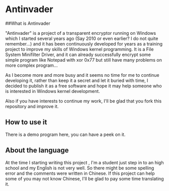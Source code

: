 Antinvader
==========

##What is Antinvader

"Antinvader" is a project of a transparent encryptor running on Windows which I started several years ago (Say 2010 or even earlier? I do not quite remember...) and it has been continuously developed for years as a training project to improve my skills of Windows kernel programming. It is a File System Minifilter Driver, and it can already successfully encrypt some simple program like Notepad with xor 0x77 but still have many problems on more complex program...

As I become more and more busy and it seems no time for me to continue developing it, rather than keep it a secret and let it buried with time, I decided to publish it as a free software and hope it may help someone who is interested in Windows kernel development.

Also if you have interests to continue my work, I'll be glad that you fork this repository and improve it.

## How to use it

There is a demo program here, you can have a peek on it.

## About the language

At the time I starting writing this project , I'm a student just step in to an high school and my English is not very well. So there might be some spelling error and the comments were written in Chinese. If this project can help some of you may not know Chinese, I'll be glad to pay some time translating it.
